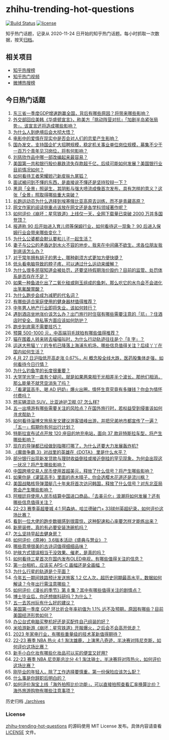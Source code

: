 # zhihu-trending-hot-questions

[![Build Status](https://github.com/justjavac/zhihu-trending-hot-questions/workflows/ci/badge.svg?branch=master)](https://github.com/justjavac/zhihu-trending-hot-questions/actions)
[![license](https://img.shields.io/github/license/justjavac/zhihu-trending-hot-questions)](https://github.com/justjavac/zhihu-trending-hot-questions/blob/master/LICENSE)

知乎热门话题，记录从 2020-11-24
日开始的知乎热门话题。每小时抓取一次数据，按天[归档](./archives)。

## 相关项目

- [知乎热搜榜](https://github.com/justjavac/zhihu-trending-top-search)
- [知乎热门视频](https://github.com/justjavac/zhihu-trending-hot-video)
- [微博热搜榜](https://github.com/justjavac/weibo-trending-hot-search)

## 今日热门话题

<!-- BEGIN -->
<!-- 最后更新时间 Fri Apr 28 2023 07:18:56 GMT+0800 (China Standard Time) -->

1. [东三省一季度GDP增速跑赢全国，背后有哪些原因？将带来哪些影响？](https://www.zhihu.com/question/598064212)
1. [外交部回应美韩《华盛顿宣言》，称美方「挑动阵营对抗」「加剧半岛紧张局势」，该宣言还将造成哪些影响？](https://www.zhihu.com/question/598101346)
1. [为什么人到绝境后会大彻大悟？](https://www.zhihu.com/question/565062536)
1. [电影中的爱情在现实中是否会对人们的恋爱产生影响？](https://www.zhihu.com/question/593503670)
1. [国办发文，支持国企扩大招聘规模，稳定机关事业单位岗位规模，募集不少于一百万个青年见习岗位，将有何影响？](https://www.zhihu.com/question/597945076)
1. [刘慈欣作品中哪一部改编起来最容易？](https://www.zhihu.com/question/597625980)
1. [美国第一共和银行股价暴跌流失存款超千亿，后续可能如何发展？美国银行业目前情况如何？](https://www.zhihu.com/question/598101386)
1. [如何看待王者荣耀妲己新皮肤九尾狐？](https://www.zhihu.com/question/598048730)
1. [面试被问到不懂的东西，是直接说不懂还是坚持狡辩一下？](https://www.zhihu.com/question/537844401)
1. [黑洞「全景」照诞生，其阴影与强大喷流成像首次发布，具有怎样的意义？这张「全景」照取得哪些重大突破？](https://www.zhihu.com/question/598013491)
1. [长跑运动员为什么选择到埃塞俄比亚高原去训练，而不是青藏高原？](https://www.zhihu.com/question/597157615)
1. [网文作家的阅读侧重点该放在网文还是各学科领域著作呢？](https://www.zhihu.com/question/597992491)
1. [如何评价《崩坏：星穹铁道》上线仅一天，全网下载量已突破 2000 万并多国登顶？](https://www.zhihu.com/question/598044124)
1. [报道称 90 后开始进入育儿师等保姆行业，如何看待这一现象？ 90 后进入保姆行业会带来哪些变化？](https://www.zhihu.com/question/598030781)
1. [为什么公婆都会默认要和儿子一起生活？](https://www.zhihu.com/question/595948235)
1. [妻子与公公的矛盾达到水火不容的地步，我夹在中间痛不欲生，求各位朋友我到底该怎么办？](https://www.zhihu.com/question/597053845)
1. [对于常年拥有胡子的男士，哪种剃须方式更加方便快捷？](https://www.zhihu.com/question/589539219)
1. [低头看电脑导致的脖子疼，可以通过什么运动来缓解？](https://www.zhihu.com/question/594591711)
1. [为什么很多民宿知道会被处罚，还要坚持假期涨价毁约？目前的监管、处罚体系是否存在不足？](https://www.zhihu.com/question/597947775)
1. [如果一种鱼进化出了二氧化硅或刚玉组成的鱼刺，那么吃它的水鸟会不会进化出氢氟酸胃酸？](https://www.zhihu.com/question/596366542)
1. [为什么跑步会成为减肥的代名词？](https://www.zhihu.com/question/594742398)
1. [有哪些适合家庭使用的健身器材值得推荐？](https://www.zhihu.com/question/590948017)
1. [中年男人地产行业即将失业，该如何转行？](https://www.zhihu.com/question/597820346)
1. [遇到酒店坐地涨价该怎么办？出门旅行时住宿有哪些需要注意的「坑」？住酒店时安全、隐私等方面应该如何防护？](https://www.zhihu.com/question/597945755)
1. [跑步到底需不需要技巧？](https://www.zhihu.com/question/594894694)
1. [预算 500-1000 元，中高端羽毛球拍有哪些值得推荐？](https://www.zhihu.com/question/595923334)
1. [猫在围着人转来转去喵喵叫时，为什么行动轨迹往往是个「8 字」？](https://www.zhihu.com/question/594163265)
1. [运送大熊猫丫丫的专机已降落上海浦东机场，哪些信息值得关注？后续丫丫在国内如何生活？](https://www.zhihu.com/question/598073888)
1. [4 月 27 日沪指低开高走涨 0.67%，AI 概念股全线大跌，医药股集体走强，如何看待今日行情？](https://www.zhihu.com/question/598062946)
1. [为什么钓鱼竿的长度很重要？](https://www.zhihu.com/question/593564793)
1. [大学学光学一直有个疑问，就是如果两束相干光相差半个波长，那他们相消，那么能量不就凭空消失了吗？](https://www.zhihu.com/question/413998514)
1. [「看灌篮高手、喝 AD 钙奶」爆火出圈，情怀生意究竟有多赚钱？你会为情怀付费吗？](https://www.zhihu.com/question/597246087)
1. [想买辆混动 SUV，比亚迪护卫舰 07 怎么样?](https://www.zhihu.com/question/589567323)
1. [五一出境游有哪些需要关注的风险点？在国外旅行时，若权益受到侵害该如何寻求帮助？](https://www.zhihu.com/question/597946408)
1. [如何看待淄博文旅局发文建议游客错峰出游，并把兄弟地市都宣传了一遍？「五一」假期你有何出行计划？](https://www.zhihu.com/question/597862578)
1. [特斯拉宣布试点开放 120 座目的地充电站，面向 37 款非特斯拉车型，将产生哪些影响？](https://www.zhihu.com/question/597651857)
1. [现在的导弹都已经做到指哪打哪了，为什么还要大力发展轰炸机?](https://www.zhihu.com/question/596919154)
1. [《魔兽争霸 3》对战里的英雄在《DOTA》 里是什么水平？](https://www.zhihu.com/question/546307225)
1. [部分银行出现新发贷款与理财收益倒挂或接近倒挂的罕见现象，为何会出现这一状况？将产生哪些影响？](https://www.zhihu.com/question/598024776)
1. [中国跨境交易人民币使用首超美元，释放了什么信号？将产生哪些影响？](https://www.zhihu.com/question/598039827)
1. [如果你是《灌篮高手》里面的赤木晴子，你会选樱木花道还是流川枫？](https://www.zhihu.com/question/597385096)
1. [美国战略核导弹潜艇几十年来将首次访问韩国，释放了什么信号？对东北亚局势会产生哪些影响？](https://www.zhihu.com/question/598019301)
1. [阿根廷将使用人民币结算中国进口商品，「去美元化」浪潮将如何发展？还有哪些信息值得关注？](https://www.zhihu.com/question/598020093)
1. [22-23 赛季英超曼城 4:1 阿森纳，哈兰德破门+ 33球创英超纪录，如何评价这场比赛？](https://www.zhihu.com/question/597992254)
1. [看到一位大佬的跑步数据感到很震惊，这种配速和心率要怎样才能练出来？](https://www.zhihu.com/question/597622040)
1. [新房装修，真的有必要安装洗碗机吗？](https://www.zhihu.com/question/596556978)
1. [怎么坚持早起去健身房？](https://www.zhihu.com/question/597591982)
1. [如何评价《原神》3.6版本活动《盛典与慧业》？](https://www.zhihu.com/question/598057184)
1. [哪些意境很美的古诗词值得细细品味？](https://www.zhihu.com/question/586501166)
1. [护肤方式错误相当于没效果、催老，是真的吗？](https://www.zhihu.com/question/586831790)
1. [如何看待三星首次在国内发布OLED电视，有哪些值得关注的信息？](https://www.zhihu.com/question/598054872)
1. [第一台相机，应该买 APS-C 画幅还是全画幅 ？](https://www.zhihu.com/question/597896451)
1. [为什么行星的轨道是个平面？](https://www.zhihu.com/question/587034836)
1. [今年五一期间铁路预计发送旅客 1.2 亿人次，超历史同期最高水平，数据如何解读？今年出行需注意哪些？](https://www.zhihu.com/question/598063748)
1. [如何评价《漫长的季节》第 8 集？其中有哪些值得关注的剧情点？](https://www.zhihu.com/question/598094156)
1. [博士毕业后，你还想做科研吗？为什么？](https://www.zhihu.com/question/444761867)
1. [五一去苏州玩有什么好的建议？](https://www.zhihu.com/question/455908080)
1. [美国第一季度 GDP 环比折合年率初值为 1.1% 远不及预期，原因有哪些？目前美国经济形势如何？](https://www.zhihu.com/question/598142259)
1. [办公台式电脑买整机好还是买配件自己组装的好？](https://www.zhihu.com/question/597160860)
1. [米哈游新游《崩坏：星穹铁道》开服爆火，之后会不会高开低走？](https://www.zhihu.com/question/597940153)
1. [2023 年家电行业，有哪些重量级的技术革新值得期待？](https://www.zhihu.com/question/591444750)
1. [22-23 赛季 NBA 热火 4:1 淘汰雄鹿，上演黑八奇迹，半决赛对阵尼克斯，如何评价这场比赛？](https://www.zhihu.com/question/598019658)
1. [新手小白化妆有哪些化妆品可以买的便宜又好用?](https://www.zhihu.com/question/577135712)
1. [22-23 赛季 NBA 尼克斯总比分 4:1 淘汰骑士，半决赛将对阵热火，如何评价这场比赛？](https://www.zhihu.com/question/598010512)
1. [刚毕业的年轻人，除了工作选择要慎重，第一份保险应该怎么配？](https://www.zhihu.com/question/597872412)
1. [什么事是你辞职后明白的？](https://www.zhihu.com/question/53293880)
1. [如何评价淘宝上线「海外拍照比价功能」，可以直接拍照查看汇率换算比价？ ​海外旅游购物有哪些注意事项？](https://www.zhihu.com/question/597903857)

<!-- END -->

历史归档 [./archives](./archives)

### License

[zhihu-trending-hot-questions](https://github.com/justjavac/zhihu-trending-hot-questions)
的源码使用 MIT License 发布。具体内容请查看 [LICENSE](./LICENSE) 文件。
